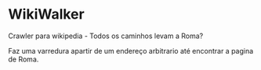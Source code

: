 # WikiWalker
Crawler para wikipedia - Todos os caminhos levam a Roma?


Faz uma varredura apartir de um endereço arbitrario até encontrar a pagina de Roma.
